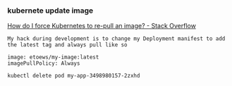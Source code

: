 ###  kubernete update image


[How do I force Kubernetes to re-pull an image? - Stack Overflow](https://stackoverflow.com/questions/33112789/how-do-i-force-kubernetes-to-re-pull-an-image "How do I force Kubernetes to re-pull an image? - Stack Overflow")


 

```
My hack during development is to change my Deployment manifest to add the latest tag and always pull like so

image: etoews/my-image:latest
imagePullPolicy: Always

kubectl delete pod my-app-3498980157-2zxhd

```

